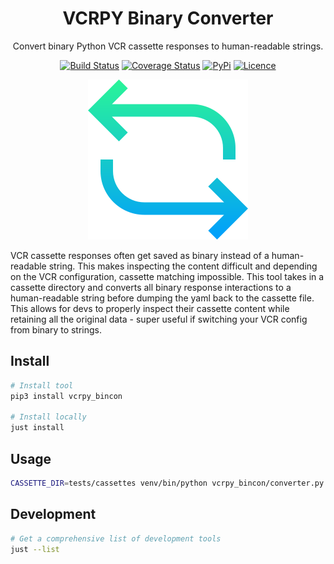 <div align="center">

# VCRPY Binary Converter

Convert binary Python VCR cassette responses to human-readable strings.

[![Build Status](https://github.com/Justintime50/vcrpy-bincon/workflows/build/badge.svg)](https://github.com/Justintime50/vcrpy-bincon/actions)
[![Coverage Status](https://coveralls.io/repos/github/Justintime50/vcrpy-bincon/badge.svg?branch=main)](https://coveralls.io/github/Justintime50/vcrpy-bincon?branch=main)
[![PyPi](https://img.shields.io/pypi/v/vcrpy-bincon)](https://pypi.org/project/vcrpy-bincon)
[![Licence](https://img.shields.io/github/license/Justintime50/vcrpy-bincon)](LICENSE)

<img src="https://raw.githubusercontent.com/justintime50/assets/main/src/vcrpy-bincon/showcase.png" alt="Showcase">

</div>

VCR cassette responses often get saved as binary instead of a human-readable string. This makes inspecting the content difficult and depending on the VCR configuration, cassette matching impossible. This tool takes in a cassette directory and converts all binary response interactions to a human-readable string before dumping the yaml back to the cassette file. This allows for devs to properly inspect their cassette content while retaining all the original data - super useful if switching your VCR config from binary to strings.

## Install

```bash
# Install tool
pip3 install vcrpy_bincon

# Install locally
just install
```

## Usage

```bash
CASSETTE_DIR=tests/cassettes venv/bin/python vcrpy_bincon/converter.py
```

## Development

```bash
# Get a comprehensive list of development tools
just --list
```
